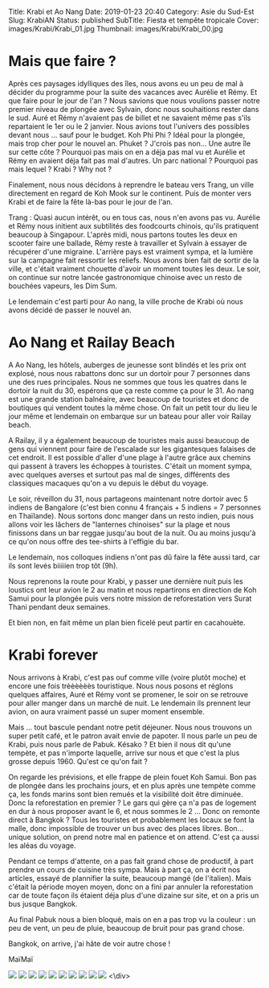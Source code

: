 Title: Krabi et Ao Nang
Date: 2019-01-23 20:40
Category: Asie du Sud-Est
Slug: KrabiAN
Status: published
SubTitle: Fiesta et tempête tropicale
Cover: images/Krabi/Krabi_01.jpg
Thumbnail: images/Krabi/Krabi_00.jpg

# Mais que faire ?

Après ces paysages idylliques des îles, nous avons eu un peu de mal à décider du programme pour la suite des vacances avec Aurélie et Rémy. Et que faire pour le jour de l'an ? Nous savions que nous voulions passer notre premier niveau de plongée avec Sylvain, donc nous souhaitions rester dans le sud. Auré et Rémy n'avaient pas de billet et ne savaient même pas s'ils repartaient le 1er ou le 2 janvier. Nous avions tout l'univers des possibles devant nous ... sauf pour le budget. Koh Phi Phi ? Idéal pour la plongée, mais trop cher pour le nouvel an. Phuket ? J'crois pas non... Une autre île sur cette côte ? Pourquoi pas mais on en a déja pas mal vu et Aurélie et Rémy en avaient déja fait pas mal d'autres. Un parc national ? Pourquoi pas mais lequel ? Krabi ? Why not ?

Finalement, nous nous décidons à reprendre le bateau vers Trang, un ville directement en regard de Koh Mook sur le continent. Puis de monter vers Krabi et de faire la fête là-bas pour le jour de l'an.

Trang : Quasi aucun intérêt, ou en tous cas, nous n'en avons pas vu. Aurélie et Rémy nous initient aux subtilités des foodcourts chinois, qu'ils pratiquent beaucoup à Singapour. L'après midi, nous partons toutes les deux en scooter faire une ballade, Rémy reste à travailler et Sylvain à essayer de récupérer d'une migraine. L'arrière pays est vraiment sympa, et la lumière sur la campagne fait ressortir les reliefs. Nous avons bien fait de sortir de la ville, et c'était vraiment chouette d'avoir un moment toutes les deux. Le soir, on continue sur notre lancée gastronomique chinoise avec un resto de bouchées vapeurs, les Dim Sum.

Le lendemain c'est parti pour Ao nang, la ville proche de Krabi où nous avons décidé de passer le nouvel an.

# Ao Nang et Railay Beach

A Ao Nang, les hôtels, auberges de jeunesse sont blindés et les prix ont explosé, nous nous rabattons donc sur un dortoir pour 7 personnes dans une des rues principales. Nous ne sommes que tous les quatres dans le dortoir la nuit du 30, espérons que ça reste comme ça pour le 31.
Ao nang est une grande station balnéaire, avec beaucoup de touristes et donc de boutiques qui vendent toutes la même chose. On fait un petit tour du lieu le jour même et lendemain on embarque sur un bateau pour aller voir Railay beach.

A Railay, il y a également beaucoup de touristes mais aussi beaucoup de gens qui viennent pour faire de l'escalade sur les gigantesques falaises de cet endroit. Il est possible d'aller d'une plage à l'autre grâce aux chemins qui passent à travers les échoppes à touristes. C'était un moment sympa, avec quelques averses et surtout pas mal de singes, différents des classiques macaques qu'on a vu depuis le début du voyage.

Le soir, réveillon du 31, nous partageons maintenant notre dortoir avec 5 indiens de Bangalore (c'est bien connu 4 français + 5 indiens = 7 personnes en Thaïlande). Nous sortons donc manger dans un resto indien, puis nous allons voir les lâchers de "lanternes chinoises" sur la plage et nous finissons dans un bar reggae jusqu'au bout de la nuit. Ou au moins jusqu'à ce qu'on nous offre des tee-shirts à l'effigie du bar.

Le lendemain, nos colloques indiens n'ont pas dû faire la fête aussi tard, car ils sont levés biiiiien trop tôt (9h). 

Nous reprenons la route pour Krabi, y passer une dernière nuit puis les loustics ont leur avion le 2 au matin et nous repartirons en direction de Koh Samui pour la plongée puis vers notre mission de reforestation vers Surat Thani pendant deux semaines.

Et bien non, en fait même un plan bien ficelé peut partir en cacahouète.

# Krabi forever

Nous arrivons à Krabi, c'est pas ouf comme ville (voire plutôt moche) et encore une fois trèèèèèès touristique. Nous nous posons et réglons quelques affaires, Auré et Rémy vont se promener, le soir on se retrouve pour aller manger dans un marché de nuit. Le lendemain ils prennent leur avion, on aura vraiment passé un super moment ensemble.

Mais ... tout bascule pendant notre petit déjeuner. Nous nous trouvons un super petit café, et le patron avait envie de papoter. Il nous parle un peu de Krabi, puis nous parle de Pabuk. Késako ? Et bien il nous dit qu'une tempète, et pas n'importe laquelle, arrive sur nous et que c'est la plus grosse depuis 1960. Qu'est ce qu'on fait ?

On regarde les prévisions, et elle frappe de plein fouet Koh Samui. Bon pas de plongée dans les prochains jours, et en plus après une tempète comme ça, les fonds marins sont bien remués et la visibilité doit être diminuée. Donc la reforestation en premier ? Le gars qui gère ça n'a pas de logement en dur à nous proposer avant le 6, et nous sommes le 2 ... Donc on remonte direct à Bangkok ? Tous les touristes et probablement les locaux se font la malle, donc impossible de trouver un bus avec des places libres. Bon... unique solution, on prend notre mal en patience et on attend. C'est ça aussi les aléas du voyage.

Pendant ce temps d'attente, on a pas fait grand chose de productif, à part prendre un cours de cuisine très sympa. Mais à part ça, on a écrit nos articles, essayé de plannifier la suite, beaucoup mangé (de l'italien). Mais c'était la période moyen moyen, donc on a fini par annuler la reforestation car de toute façon ils étaient déja plus d'une dizaine sur site, et on a pris un bus jusque Bangkok. 

Au final Pabuk nous a bien bloqué, mais on en a pas trop vu la couleur : un peu de vent, un peu de pluie, beaucoup de bruit pour pas grand chose.

Bangkok, on arrive, j'ai hâte de voir autre chose !

MaïMaï

<div class="galleria" style="margin:auto">
    <img src="images/Krabi/Krabi_00.jpg" data-description="Railay beach">
    <img src="images/Krabi/Krabi_01.jpg" data-description="Les falaises de Railay">
    <img src="images/Krabi/Krabi_02.jpg" data-description="Enfin des singes différents !">
    <img src="images/Krabi/Krabi_03.jpg" data-description="Lâcher de lanternes du nouvel an">
    <img src="images/Krabi/Krabi_04.jpg" data-description="Rien de plus vrai !">
    <img src="images/Krabi/Krabi_05.jpg" data-description="Inspirée par le cours de cuisine">
    <img src="images/Krabi/Krabi_06.jpg" data-description="En pleine pratique du cours de cuisine">
    <img src="images/Krabi/Krabi_07.jpg" data-description="Le résultat du cours: mango sticky rice">
    <img src="images/Krabi/Krabi_08.jpg" data-description="Trois moines dans un temple de Krabi">
    <img src="images/Krabi/Krabi_09.jpg" data-description="Temple à Krabi">
<\div>
<script>
	(function() { 
            Galleria.loadTheme('https://cdnjs.cloudflare.com/ajax/libs/galleria/1.5.7/themes/classic/galleria.classic.min.js');
            Galleria.run('.galleria');
        }());
</script>
